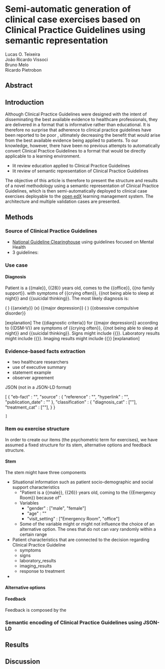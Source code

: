 # Semi-automatic generation of clinical case exercises based on Clinical Practice Guidelines using semantic representation

Lucas O. Teixeira  
João Ricardo Vissoci  
Bruno Melo  
Ricardo Pietrobon

## Abstract


## Introduction

Although Clinical Practice Guidelines were designed with the intent of disseminating the best available evidence to healthcare professionals, they are delivered in a format that is informative rather than educational. It is therefore no surprise that adherence to clinical practice guidelines have been reported to be poor <!-- ref -->, ultimately decreasing the benefit that would arise from the best available evidence being applied to patients. To our knowledge, however, there have been no previous attempts to automatically convert Clinical Practice Guidelines to a format that would be directly applicable to a learning environment.

* lit review education applied to Clinical Practice Guidelines
* lit review of semantic representation of Clinical Practice Guidelines

The objective of this article is therefore to present the structure and results of a novel methodology using a semantic representation of Clinical Practice Guidelines, which is then semi-automatically deployed to clinical case exercises deployable to the [open edX]() learning management system. The architecture and multiple validation cases are presented.




## Methods

### Source of Clinical Practice Guidelines

* [National Guideline Clearinghouse](http://www.guideline.gov/) using guidelines focused on Mental Health
* 3 guidelines:


### Use case


#### Diagnosis

Patient is a {{male}}, {{28}} years old, comes to the {{office}}, {{no family support}}. with symptoms of {{crying often}}, {{not being able to sleep at night}} and {{suicidal thinking}}. The most likely diagnosis is:

( ) {{anxiety}}
(x) {{major depression}}
( ) {{obsessive compulsive disorder}}

[explanation]
The {{diagnostic criteria}} for {{major depression}} according to {{DSM-V}} are symptoms of {{crying often}}, {{not being able to sleep at night}} and {{suicidal thinking}}. Signs might include {{}}. Laboratory results might include {{}}. Imaging results might include {{}}
[explanation]




### Evidence-based facts extraction

* two healthcare researchers
* use of executive summary 
* statement example
* observer agreement

JSON (not in a JSON-LD format)

[
{
    "eb-fact" : "",
    "source" : {
        "reference" : "",
        "hyperlink" : "",
        "publication_date" : ""
        },
        "classification" : {
            "diagnosis_cat" : [""],
            "treatment_cat" : [""],
        }
    }

    ]



### Item ou exercise structure

In order to create our items (the psychometric term for exercises), we have assumed a fixed structure for its stem, alternative options and feedback structure.

#### Stem

The stem might have three components

* Situational information such as patient socio-demographic and social support characteristics
    * "Patient is a {{male}}, {{26}} years old, coming to the {{Emergency Room}} because of" 
    * Variables
        * "gender" : ["male", "female"]
        *  "age" : ""
        *  "visit_setting" : ["Emergency Room", "office"]
    * Some of the variable might or might not influence the choice of an alternative option. The ones that do not can vary randomly within a certain range
* Patient characteristics that are connected to the decision regarding Clinical Practice Guideline
    * symptoms
    * signs
    * laboratory_results
    * imaging_results
    * response to treatment
* 




#### Alternative options


#### Feedback

Feedback is composed by the 

### Semantic encoding of Clinical Practice Guidelines using JSON-LD



## Results

## Discussion